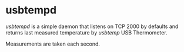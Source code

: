 usbtempd
===

*usbtempd* is a simple daemon that listens on TCP 2000 by defaults and
returns last measured temperature by *usbtemp* USB Thermometer.

Measurements are taken each second.
